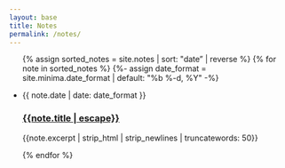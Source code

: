```yaml
---
layout: base
title: Notes
permalink: /notes/
---
```


<ul class="post-list">

{% assign sorted_notes = site.notes | sort: "date” | reverse %}
{% for note in sorted_notes %}
{%- assign date_format = site.minima.date_format | default: "%b %-d, %Y" -%}
<li>
<span class="post-meta">{{ note.date | date: date_format }}</span>
<h3><a class="post-link" href="{{note.url}}">{{note.title | escape}}</a></h3>
<p>{{note.excerpt | strip_html | strip_newlines | truncatewords: 50}}</p>
</li>
{% endfor %}
</ul>